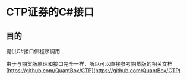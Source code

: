 # CTP证券的C#接口

## 目的
提供C#接口供程序调用

由于与期货版原理和接口完全一样，所以可以直接参考期货版的相关文档
[https://github.com/QuantBox/CTP](https://github.com/QuantBox/CTP)